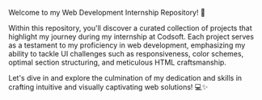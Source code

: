 Welcome to my Web Development Internship Repository! 🚀

Within this repository, you'll discover a curated collection of projects that highlight my journey during my internship at Codsoft. Each project serves as a testament to my proficiency in web development, emphasizing my ability to tackle UI challenges such as responsiveness, color schemes, optimal section structuring, and meticulous HTML craftsmanship.

Let's dive in and explore the culmination of my dedication and skills in crafting intuitive and visually captivating web solutions! 💻✨
